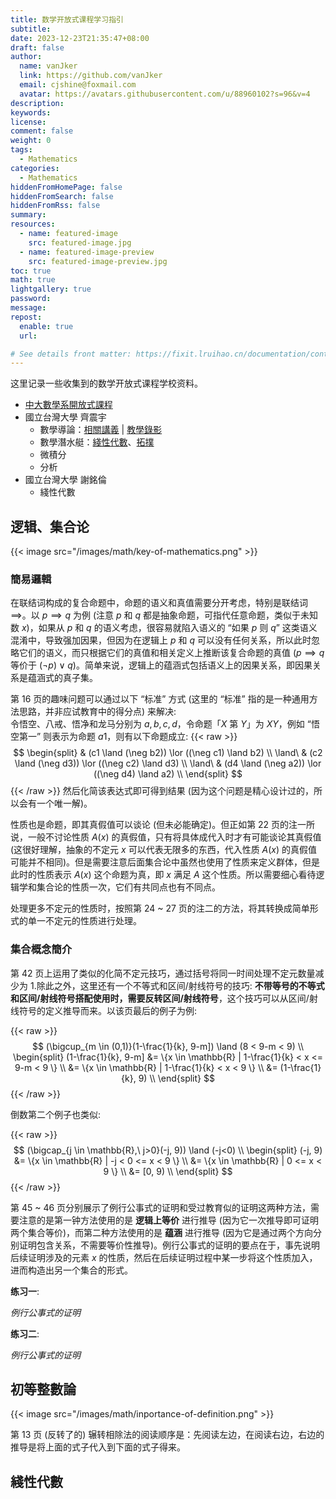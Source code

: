 ```yaml
---
title: 数学开放式课程学习指引
subtitle:
date: 2023-12-23T21:35:47+08:00
draft: false
author:
  name: vanJker
  link: https://github.com/vanJker
  email: cjshine@foxmail.com
  avatar: https://avatars.githubusercontent.com/u/88960102?s=96&v=4
description:
keywords:
license:
comment: false
weight: 0
tags:
  - Mathematics
categories:
  - Mathematics
hiddenFromHomePage: false
hiddenFromSearch: false
hiddenFromRss: false
summary:
resources:
  - name: featured-image
    src: featured-image.jpg
  - name: featured-image-preview
    src: featured-image-preview.jpg
toc: true
math: true
lightgallery: true
password:
message:
repost:
  enable: true
  url:

# See details front matter: https://fixit.lruihao.cn/documentation/content-management/introduction/#front-matter
---
```


这里记录一些收集到的数学开放式课程学校资料。

<!--more-->

- [中大數學系開放式課程](http://www.math.ncu.edu.tw/~cchsiao/OCW/)
- 國立台灣大學 齊震宇
  - 數學導論：[相關講義](httbookps://equation.nidbox.com/diary/read/9028768) | [教學錄影](https://www.bilibili.com/video/BV1wx411W7vB)
  - 數學潛水艇：[綫性代數](https://www.bilibili.com/video/BV184411F7wr/)、[拓撲](https://www.bilibili.com/video/BV1mt411u74C/)
  - 微積分
  - 分析
- 國立台灣大學 謝銘倫
  - 綫性代數

## 逻辑、集合论

{{< image src="/images/math/key-of-mathematics.png" >}}

### 簡易邏輯

在联结词构成的复合命题中，命题的语义和真值需要分开考虑，特别是联结词 $\implies$。以 $p \implies q$ 为例 (注意 $p$ 和 $q$ 都是抽象命题，可指代任意命题，类似于未知数 $x$)，如果从 $p$ 和 $q$ 的语义考虑，很容易就陷入语义的 “如果 $p$ 则 $q$” 这类语义混淆中，导致强加因果，但因为在逻辑上 $p$ 和 $q$ 可以没有任何关系，所以此时忽略它们的语义，而只根据它们的真值和相关定义上推断该复合命题的真值 ($p \implies q$ 等价于 $(\neg p) \lor q$)。简单来说，逻辑上的蕴涵式包括语义上的因果关系，即因果关系是蕴涵式的真子集。

第 16 页的趣味问题可以通过以下 “标准” 方式 (这里的 “标准” 指的是一种通用方法思路，并非应试教育中的得分点) 来解决:   
令悟空、八戒、悟净和龙马分别为 $a, b, c, d$，令命题「$X$ 第 $Y$」为 $XY$，例如 “悟空第一” 则表示为命题 $a1$，则有以下命题成立:
{{< raw >}}
$$
\begin{split}
       & (c1 \land (\neg b2)) \lor ((\neg c1) \land b2) \\
\land\ & (c2 \land (\neg d3)) \lor ((\neg c2) \land d3) \\
\land\ & (d4 \land (\neg a2)) \lor ((\neg d4) \land a2) \\
\end{split}
$$
{{< /raw >}}
然后化简该表达式即可得到结果 (因为这个问题是精心设计过的，所以会有一个唯一解)。

性质也是命题，即其真假值可以谈论 (但未必能确定)。但正如第 22 页的注一所说，一般不讨论性质 $A(x)$ 的真假值，只有将具体成代入时才有可能谈论其真假值 (这很好理解，抽象的不定元 $x$ 可以代表无限多的东西，代入性质 $A(x)$ 的真假值可能并不相同)。但是需要注意后面集合论中虽然也使用了性质来定义群体，但是此时的性质表示 $A(x)$ 这个命题为真，即 $x$ 满足 $A$ 这个性质。所以需要细心看待逻辑学和集合论的性质一次，它们有共同点也有不同点。

处理更多不定元的性质时，按照第 24 ~ 27 页的注二的方法，将其转换成简单形式的单一不定元的性质进行处理。

### 集合概念簡介

第 42 页上运用了类似的化简不定元技巧，通过括号将同一时间处理不定元数量减少为 1.除此之外，这里还有一个不等式和区间/射线符号的技巧: **不带等号的不等式和区间/射线符号搭配使用时，需要反转区间/射线符号**，这个技巧可以从区间/射线符号的定义推导而来。以该页最后的例子为例:

{{< raw >}}
$$
(\bigcup_{m \in (0,1)}(1-\frac{1}{k}, 9-m]) \land (8 < 9-m < 9) \\
\begin{split}
(1-\frac{1}{k}, 9-m] &= \{x \in \mathbb{R} | 1-\frac{1}{k} < x <= 9-m < 9 \} \\
                     &= \{x \in \mathbb{R} | 1-\frac{1}{k} < x < 9 \} \\
                     &= (1-\frac{1}{k}, 9) \\
\end{split}
$$
{{< /raw >}}

倒数第二个例子也类似:

{{< raw >}}
$$
(\bigcap_{j \in \mathbb{R},\ j>0}(-j, 9)) \land (-j<0) \\
\begin{split}
(-j, 9) &= \{x \in \mathbb{R} | -j < 0 <= x < 9 \} \\
        &= \{x \in \mathbb{R} | 0 <= x < 9 \} \\
        &= [0, 9) \\
\end{split}
$$
{{< /raw >}}

第 45 ~ 46 页分别展示了例行公事式的证明和受过教育似的证明这两种方法，需要注意的是第一钟方法使用的是 **逻辑上等价** 进行推导 (因为它一次推导即可证明两个集合等价)，而第二种方法使用的是 **蕴涵** 进行推导 (因为它是通过两个方向分别证明包含关系，不需要等价性推导)。例行公事式的证明的要点在于，事先说明后续证明涉及的元素 $x$ 的性质，然后在后续证明过程中某一步将这个性质加入，进而构造出另一个集合的形式。

**练习一**:

*例行公事式的证明*

**练习二**:

*例行公事式的证明*

## 初等整數論

{{< image src="/images/math/inportance-of-definition.png" >}}

第 13 页 (反转了的) 辗转相除法的阅读顺序是：先阅读左边，在阅读右边，右边的推导是将上面的式子代入到下面的式子得来。

## 綫性代數
